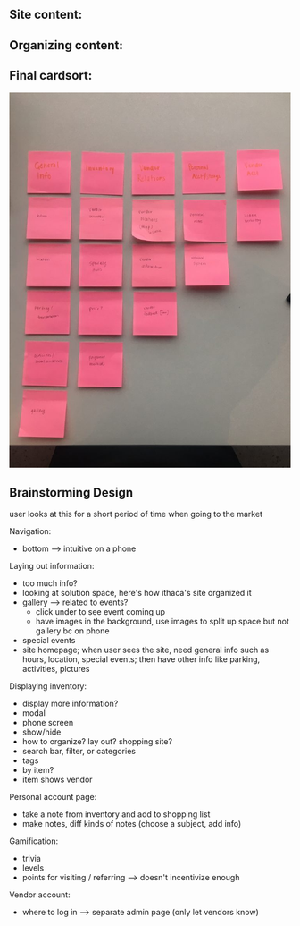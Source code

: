 ## Site content:
<!-- insert image here -->

Organizing content:
- 

## Final cardsort: 
![card sorting](brainstorm/cardsort.jpg)

## Brainstorming Design

user looks at this for a short period of time when going to the market

Navigation:
- bottom --> intuitive on a phone

Laying out information:
- too much info? 
- looking at solution space, here's how ithaca's site organized it
- gallery --> related to events? 
  - click under to see event coming up
  - have images in the background, use images to split up space but not gallery bc on phone 
- special events 
- site homepage; when user sees the site, need general info such as hours, location, special events; then have other info like parking, activities, pictures 

Displaying inventory:
- display more information? 
- modal
- phone screen
- show/hide
- how to organize? lay out? shopping site? 
- search bar, filter, or categories 
- tags
- by item? 
- item shows vendor

Personal account page:
- take a note from inventory and add to shopping list 
- make notes, diff kinds of notes (choose a subject, add info) 

Gamification:
- trivia 
- levels
- points for visiting / referring --> doesn't incentivize enough

Vendor account:
- where to log in --> separate admin page (only let vendors know)